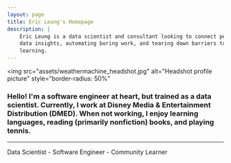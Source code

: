 ```yaml
---
layout: page
title: Eric Leung's Homepage
description: |
    Eric Leung is a data scientist and consultant looking to connect people to
    data insights, automating boring work, and tearing down barriers to
    learning.
---
```


<img
    src="assets/weathermachine_headshot.jpg"
    alt="Headshot profile picture"
    style="border-radius: 50%"
>

<h3 class="text-center">
    Hello!
    I'm a software engineer at heart, but trained as a data scientist.
    Currently, I work at Disney Media & Entertainment Distribution (DMED).
    When not working, I enjoy learning languages, reading (primarily
    nonfiction) books, and playing tennis.
</h3>

<hr/>

<p class="text-center">
    Data Scientist - Software Engineer - Community Learner
</p>

